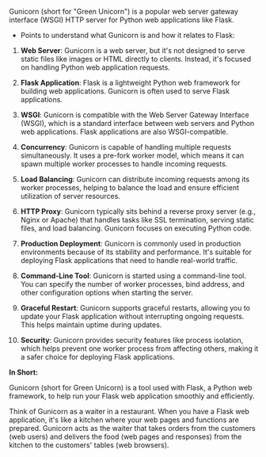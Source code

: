 Gunicorn (short for "Green Unicorn") is a popular web server gateway interface (WSGI) HTTP server for Python web applications like Flask. 

* Points to understand what Gunicorn is and how it relates to Flask:

1. **Web Server**: Gunicorn is a web server, but it's not designed to serve static files like images or HTML directly to clients. Instead, it's focused on handling Python web application requests.

2. **Flask Application**: Flask is a lightweight Python web framework for building web applications. Gunicorn is often used to serve Flask applications.

3. **WSGI**: Gunicorn is compatible with the Web Server Gateway Interface (WSGI), which is a standard interface between web servers and Python web applications. Flask applications are also WSGI-compatible.

4. **Concurrency**: Gunicorn is capable of handling multiple requests simultaneously. It uses a pre-fork worker model, which means it can spawn multiple worker processes to handle incoming requests.

5. **Load Balancing**: Gunicorn can distribute incoming requests among its worker processes, helping to balance the load and ensure efficient utilization of server resources.

6. **HTTP Proxy**: Gunicorn typically sits behind a reverse proxy server (e.g., Nginx or Apache) that handles tasks like SSL termination, serving static files, and load balancing. Gunicorn focuses on executing Python code.

7. **Production Deployment**: Gunicorn is commonly used in production environments because of its stability and performance. It's suitable for deploying Flask applications that need to handle real-world traffic.

8. **Command-Line Tool**: Gunicorn is started using a command-line tool. You can specify the number of worker processes, bind address, and other configuration options when starting the server.

9. **Graceful Restart**: Gunicorn supports graceful restarts, allowing you to update your Flask application without interrupting ongoing requests. This helps maintain uptime during updates.

10. **Security**: Gunicorn provides security features like process isolation, which helps prevent one worker process from affecting others, making it a safer choice for deploying Flask applications.


**In Short:**

Gunicorn (short for Green Unicorn) is a tool used with Flask, a Python web framework, to help run your Flask web application smoothly and efficiently.

Think of Gunicorn as a waiter in a restaurant. When you have a Flask web application, it's like a kitchen where your web pages and functions are prepared. Gunicorn acts as the waiter that takes orders from the customers (web users) and delivers the food (web pages and responses) from the kitchen to the customers' tables (web browsers).

